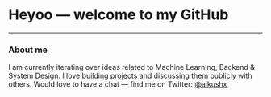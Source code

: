 # Heyoo — welcome to my GitHub

---

### About me
I am currently iterating over ideas related to Machine Learning, Backend & System Design. I love building projects and discussing them publicly with others. Would love to have a chat — find me on Twitter: [@alkushx](https://x.com/alkushx)

